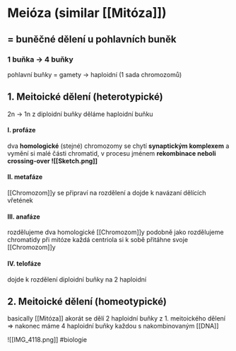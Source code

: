 # Meióza (similar [[Mitóza]])
## = buněčné dělení u pohlavních buněk
### 1 buňka -> 4 buňky
pohlavní buňky = gamety -> haploidní (1 sada chromozomů)
## 1. Meitoické dělení (heterotypické)
2n -> 1n 
z diploidní buňky děláme haploidní buňku
#### I. profáze
dva **homologické** (stejné) chromozomy se chytí **synaptickým komplexem** a vymění si malé části chromatid, v procesu jménem **rekombinace neboli crossing-over
![[Sketch.png]]**
#### II. metafáze
[[Chromozom]]y se připraví na rozdělení a dojde k navázaní dělících vřetének
#### III. anafáze
rozdělujeme dva homologické [[Chromozom]]y podobně jako rozdělujeme chromatidy při mitóze
každá centriola si k sobě přitáhne svoje [[Chromozom]]y
#### IV. telofáze
dojde k rozdělení diploidní buňky na 2 haploidní
## 2. Meitoické dělení (homeotypické)
basically [[Mitóza]] akorát se dělí 2 haploidní buňky z 1. meitoického dělení 
=> nakonec máme 4 haploidní buňky každou s nakombinovaným [[DNA]]

![[IMG_4118.png]]
#biologie 